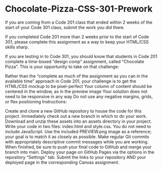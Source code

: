 # Chocolate-Pizza-CSS-301-Prework
If you are coming from a Code 201 class that ended within 2 weeks of the start of your Code 301 class, submit the work you did there.

If you completed Code 201 more than 2 weeks prior to the start of Code 301, please complete this assignment as a way to keep your HTML/CSS skills sharp.

If you are testing in to Code 301, you should know that students in Code 201 complete a time-boxed “design comp” assignment, called “Chocolate Pizza”. This is your opportunity to take on that challenge:

Rather than the “complete as much of the assignment as you can in the available time” approach in Code 201, your challenge is to get the HTML/CSS mockup to be pixel-perfect
Your column of content should be centered in the window, as in the preview image
Your solution does not need to be responsive in any way
Do not use any negative margins, grids, or flex positioning
Instructions:

Create and clone a new GitHub repository to house the code for this project.
Immediately check out a new branch in which to do your work.
Download and unzip these assets into an assets directory in your project.
Write your code in two files: index.html and style.css. You do not need to include JavaScript.
Use the included PREVIEW.png image as a reference; your goal is to match it as closely as possible.
Make regular Git commits with appropriately descriptive commit messages while you are working.
When finished, be sure to push your final code to GitHub and merge your branch into main.
Deploy your page on GitHub Pages via the options in the repository “Settings” tab.
Submit the links to your repository AND your deployed page in the corresponding Canvas assignment.

